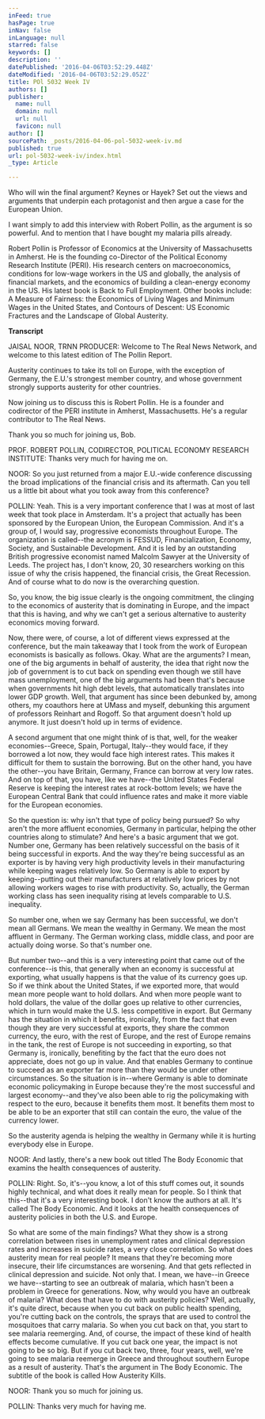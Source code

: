 ```yaml
---
inFeed: true
hasPage: true
inNav: false
inLanguage: null
starred: false
keywords: []
description: ''
datePublished: '2016-04-06T03:52:29.448Z'
dateModified: '2016-04-06T03:52:29.052Z'
title: POl 5032 Week IV
authors: []
publisher:
  name: null
  domain: null
  url: null
  favicon: null
author: []
sourcePath: _posts/2016-04-06-pol-5032-week-iv.md
published: true
url: pol-5032-week-iv/index.html
_type: Article

---
```

Who will win the final argument? Keynes or Hayek?  Set out the views and arguments that underpin each protagonist and then argue a case for the European Union.

I want simply to add this interview with Robert Pollin, as the argument is so powerful.  And to mention that I have bought my malaria pills already.

Robert Pollin is Professor of Economics at the University of Massachusetts in Amherst. He is the founding co-Director of the Political Economy Research Institute (PERI). His research centers on macroeconomics, conditions for low-wage workers in the US and globally, the analysis of financial markets, and the economics of building a clean-energy economy in the US. His latest book is Back to Full Employment. Other books include: A Measure of Fairness: the Economics of Living Wages and Minimum Wages in the United States, and Contours of Descent: US Economic Fractures and the Landscape of Global Austerity.

**Transcript**

JAISAL NOOR, TRNN PRODUCER: Welcome to The Real News Network, and welcome to this latest edition of The Pollin Report.

Austerity continues to take its toll on Europe, with the exception of Germany, the E.U.'s strongest member country, and whose government strongly supports austerity for other countries.

Now joining us to discuss this is Robert Pollin. He is a founder and codirector of the PERI institute in Amherst, Massachusetts. He's a regular contributor to The Real News.

Thank you so much for joining us, Bob.

PROF. ROBERT POLLIN, CODIRECTOR, POLITICAL ECONOMY RESEARCH INSTITUTE: Thanks very much for having me on.

NOOR: So you just returned from a major E.U.-wide conference discussing the broad implications of the financial crisis and its aftermath. Can you tell us a little bit about what you took away from this conference?

POLLIN: Yeah. This is a very important conference that I was at most of last week that took place in Amsterdam. It's a project that actually has been sponsored by the European Union, the European Commission. And it's a group of, I would say, progressive economists throughout Europe. The organization is called--the acronym is FESSUD, Financialization, Economy, Society, and Sustainable Development. And it is led by an outstanding British progressive economist named Malcolm Sawyer at the University of Leeds. The project has, I don't know, 20, 30 researchers working on this issue of why the crisis happened, the financial crisis, the Great Recession. And of course what to do now is the overarching question.

So, you know, the big issue clearly is the ongoing commitment, the clinging to the economics of austerity that is dominating in Europe, and the impact that this is having, and why we can't get a serious alternative to austerity economics moving forward.

Now, there were, of course, a lot of different views expressed at the conference, but the main takeaway that I took from the work of European economists is basically as follows. Okay. What are the arguments? I mean, one of the big arguments in behalf of austerity, the idea that right now the job of government is to cut back on spending even though we still have mass unemployment, one of the big arguments had been that's because when governments hit high debt levels, that automatically translates into lower GDP growth. Well, that argument has since been debunked by, among others, my coauthors here at UMass and myself, debunking this argument of professors Reinhart and Rogoff. So that argument doesn't hold up anymore. It just doesn't hold up in terms of evidence.

A second argument that one might think of is that, well, for the weaker economies--Greece, Spain, Portugal, Italy--they would face, if they borrowed a lot now, they would face high interest rates. This makes it difficult for them to sustain the borrowing. But on the other hand, you have the other--you have Britain, Germany, France can borrow at very low rates. And on top of that, you have, like we have--the United States Federal Reserve is keeping the interest rates at rock-bottom levels; we have the European Central Bank that could influence rates and make it more viable for the European economies.

So the question is: why isn't that type of policy being pursued? So why aren't the more affluent economies, Germany in particular, helping the other countries along to stimulate? And here's a basic argument that we got. Number one, Germany has been relatively successful on the basis of it being successful in exports. And the way they're being successful as an exporter is by having very high productivity levels in their manufacturing while keeping wages relatively low. So Germany is able to export by keeping--putting out their manufacturers at relatively low prices by not allowing workers wages to rise with productivity. So, actually, the German working class has seen inequality rising at levels comparable to U.S. inequality.

So number one, when we say Germany has been successful, we don't mean all Germans. We mean the wealthy in Germany. We mean the most affluent in Germany. The German working class, middle class, and poor are actually doing worse. So that's number one.

But number two--and this is a very interesting point that came out of the conference--is this, that generally when an economy is successful at exporting, what usually happens is that the value of its currency goes up. So if we think about the United States, if we exported more, that would mean more people want to hold dollars. And when more people want to hold dollars, the value of the dollar goes up relative to other currencies, which in turn would make the U.S. less competitive in export. But Germany has the situation in which it benefits, ironically, from the fact that even though they are very successful at exports, they share the common currency, the euro, with the rest of Europe, and the rest of Europe remains in the tank, the rest of Europe is not succeeding in exporting, so that Germany is, ironically, benefiting by the fact that the euro does not appreciate, does not go up in value. And that enables Germany to continue to succeed as an exporter far more than they would be under other circumstances. So the situation is in--where Germany is able to dominate economic policymaking in Europe because they're the most successful and largest economy--and they've also been able to rig the policymaking with respect to the euro, because it benefits them most. It benefits them most to be able to be an exporter that still can contain the euro, the value of the currency lower.

So the austerity agenda is helping the wealthy in Germany while it is hurting everybody else in Europe.

NOOR: And lastly, there's a new book out titled The Body Economic that examins the health consequences of austerity.

POLLIN: Right. So, it's--you know, a lot of this stuff comes out, it sounds highly technical, and what does it really mean for people. So I think that this--that it's a very interesting book. I don't know the authors at all. It's called The Body Economic. And it looks at the health consequences of austerity policies in both the U.S. and Europe.

So what are some of the main findings? What they show is a strong correlation between rises in unemployment rates and clinical depression rates and increases in suicide rates, a very close correlation. So what does austerity mean for real people? It means that they're becoming more insecure, their life circumstances are worsening. And that gets reflected in clinical depression and suicide. Not only that. I mean, we have--in Greece we have--starting to see an outbreak of malaria, which hasn't been a problem in Greece for generations. Now, why would you have an outbreak of malaria? What does that have to do with austerity policies? Well, actually, it's quite direct, because when you cut back on public health spending, you're cutting back on the controls, the sprays that are used to control the mosquitoes that carry malaria. So when you cut back on that, you start to see malaria reemerging. And, of course, the impact of these kind of health effects become cumulative. If you cut back one year, the impact is not going to be so big. But if you cut back two, three, four years, well, we're going to see malaria reemerge in Greece and throughout southern Europe as a result of austerity. That's the argument in The Body Economic. The subtitle of the book is called How Austerity Kills.

NOOR: Thank you so much for joining us.

POLLIN: Thanks very much for having me.